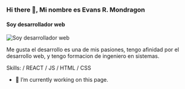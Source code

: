 ### Hi there 👋, Mi nombre es Evans R. Mondragon
#### Soy desarrollador web
![Soy desarrollador web](https://github.com/3v4n5/app-Bootstrap-1/blob/portafolio/img/img-1.jpg)

Me gusta el desarrollo es una de mis pasiones, tengo afinidad por el desarrollo web, y tengo formacion de ingeniero en sistemas.

Skills: / REACT / JS / HTML / CSS

- 🔭 I’m currently working on this page. 





